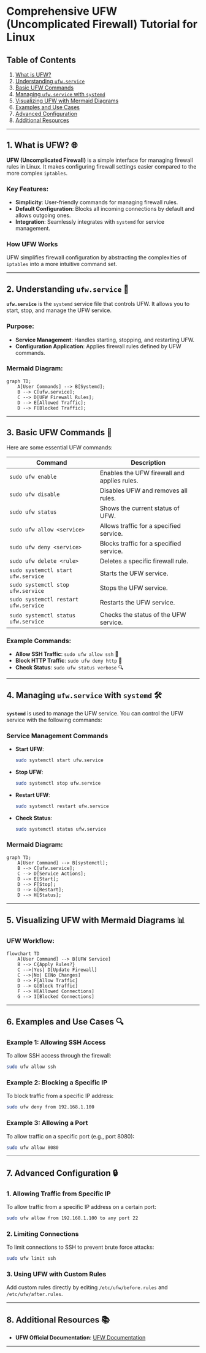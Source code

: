 # **Comprehensive UFW (Uncomplicated Firewall) Tutorial for Linux**

## **Table of Contents**

1. [What is UFW?](#what-is-ufw)
2. [Understanding `ufw.service`](#understanding-ufwservice)
3. [Basic UFW Commands](#basic-ufw-commands)
4. [Managing `ufw.service` with `systemd`](#managing-ufwservice-with-systemd)
5. [Visualizing UFW with Mermaid Diagrams](#visualizing-ufw-with-mermaid-diagrams)
6. [Examples and Use Cases](#examples-and-use-cases)
7. [Advanced Configuration](#advanced-configuration)
8. [Additional Resources](#additional-resources)

---

## **1. What is UFW?** 🌐

**UFW (Uncomplicated Firewall)** is a simple interface for managing firewall rules in Linux. It makes configuring firewall settings easier compared to the more complex `iptables`.

### **Key Features:**

- **Simplicity**: User-friendly commands for managing firewall rules.
- **Default Configuration**: Blocks all incoming connections by default and allows outgoing ones.
- **Integration**: Seamlessly integrates with `systemd` for service management.

### **How UFW Works**

UFW simplifies firewall configuration by abstracting the complexities of `iptables` into a more intuitive command set.

---

## **2. Understanding `ufw.service`** 🔧

**`ufw.service`** is the `systemd` service file that controls UFW. It allows you to start, stop, and manage the UFW service.

### **Purpose:**

- **Service Management**: Handles starting, stopping, and restarting UFW.
- **Configuration Application**: Applies firewall rules defined by UFW commands.

### **Mermaid Diagram:**

```mermaid
graph TD;
    A[User Commands] --> B[Systemd];
    B --> C[ufw.service];
    C --> D[UFW Firewall Rules];
    D --> E[Allowed Traffic];
    D --> F[Blocked Traffic];
```

---

## **3. Basic UFW Commands** 📜

Here are some essential UFW commands:

| Command                              | Description                                 |
| ------------------------------------ | ------------------------------------------- |
| `sudo ufw enable`                    | Enables the UFW firewall and applies rules. |
| `sudo ufw disable`                   | Disables UFW and removes all rules.         |
| `sudo ufw status`                    | Shows the current status of UFW.            |
| `sudo ufw allow <service>`           | Allows traffic for a specified service.     |
| `sudo ufw deny <service>`            | Blocks traffic for a specified service.     |
| `sudo ufw delete <rule>`             | Deletes a specific firewall rule.           |
| `sudo systemctl start ufw.service`   | Starts the UFW service.                     |
| `sudo systemctl stop ufw.service`    | Stops the UFW service.                      |
| `sudo systemctl restart ufw.service` | Restarts the UFW service.                   |
| `sudo systemctl status ufw.service`  | Checks the status of the UFW service.       |

### **Example Commands:**

- **Allow SSH Traffic**: `sudo ufw allow ssh` 🚀
- **Block HTTP Traffic**: `sudo ufw deny http` 🚫
- **Check Status**: `sudo ufw status verbose` 🔍

---

## **4. Managing `ufw.service` with `systemd`** 🛠️

**`systemd`** is used to manage the UFW service. You can control the UFW service with the following commands:

### **Service Management Commands**

- **Start UFW**:

  ```bash
  sudo systemctl start ufw.service
  ```

- **Stop UFW**:

  ```bash
  sudo systemctl stop ufw.service
  ```

- **Restart UFW**:

  ```bash
  sudo systemctl restart ufw.service
  ```

- **Check Status**:
  ```bash
  sudo systemctl status ufw.service
  ```

### **Mermaid Diagram:**

```mermaid
graph TD;
    A[User Command] --> B[systemctl];
    B --> C[ufw.service];
    C --> D[Service Actions];
    D --> E[Start];
    D --> F[Stop];
    D --> G[Restart];
    D --> H[Status];
```

---

## **5. Visualizing UFW with Mermaid Diagrams** 📊

### **UFW Workflow:**

```mermaid
flowchart TD
    A[User Command] --> B[UFW Service]
    B --> C{Apply Rules?}
    C -->|Yes| D[Update Firewall]
    C -->|No| E[No Changes]
    D --> F[Allow Traffic]
    D --> G[Block Traffic]
    F --> H[Allowed Connections]
    G --> I[Blocked Connections]
```

---

## **6. Examples and Use Cases** 🔍

### **Example 1: Allowing SSH Access**

To allow SSH access through the firewall:

```bash
sudo ufw allow ssh
```

### **Example 2: Blocking a Specific IP**

To block traffic from a specific IP address:

```bash
sudo ufw deny from 192.168.1.100
```

### **Example 3: Allowing a Port**

To allow traffic on a specific port (e.g., port 8080):

```bash
sudo ufw allow 8080
```

---

## **7. Advanced Configuration** 🔒

### **1. Allowing Traffic from Specific IP**

To allow traffic from a specific IP address on a certain port:

```bash
sudo ufw allow from 192.168.1.100 to any port 22
```

### **2. Limiting Connections**

To limit connections to SSH to prevent brute force attacks:

```bash
sudo ufw limit ssh
```

### **3. Using UFW with Custom Rules**

Add custom rules directly by editing `/etc/ufw/before.rules` and `/etc/ufw/after.rules`.

---

## **8. Additional Resources** 📚

- **UFW Official Documentation**: [UFW Documentation](https://help.ubuntu.com/community/UFW)

---
